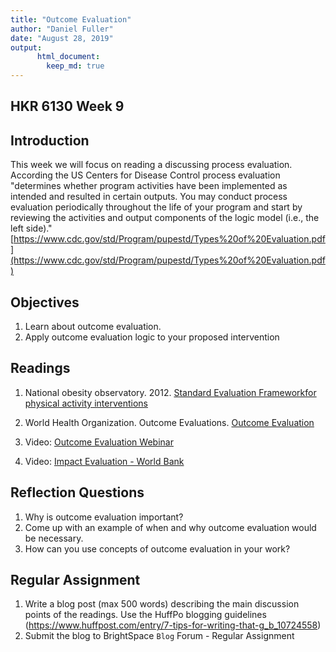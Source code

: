 ```yaml
---
title: "Outcome Evaluation"
author: "Daniel Fuller"
date: "August 28, 2019"
output:
      html_document:
        keep_md: true
---
```




## HKR 6130 Week 9  

## Introduction

This week we will focus on reading a discussing process evaluation. According the US Centers for Disease Control process evaluation "determines whether program activities have been implemented as intended and resulted in certain outputs. You may conduct process evaluation periodically throughout the life of your program and start by reviewing the activities and output components of the logic model (i.e., the left side)." [https://www.cdc.gov/std/Program/pupestd/Types%20of%20Evaluation.pdf](https://www.cdc.gov/std/Program/pupestd/Types%20of%20Evaluation.pdf)

## Objectives

1. Learn about outcome evaluation. 
2. Apply outcome evaluation logic to your proposed intervention

## Readings 

1. National  obesity  observatory. 2012. [Standard Evaluation Frameworkfor physical activity interventions](https://github.com/walkabilly/HKR6130_MUN/blob/master/outcome_evaluation_uk.pdf)

2. World Health Organization. Outcome Evaluations. [Outcome Evaluation]("https://github.com/walkabilly/HKR6130_MUN/blob/master/outcome_evaluation_who.pdf")

3. Video: [Outcome Evaluation Webinar](https://youtu.be/Sva5JIj5CE4?t=246)

4. Video: [Impact Evaluation - World Bank](https://www.youtube.com/watch?v=HEJlT8t5ezU)

## Reflection Questions

1. Why is outcome evaluation important? 
2. Come up with an example of when and why outcome evaluation would be necessary. 
3. How can you use concepts of outcome evaluation in your work? 

## Regular Assignment 

1. Write a blog post (max 500 words) describing the main discussion points of the readings. Use the HuffPo blogging guidelines (https://www.huffpost.com/entry/7-tips-for-writing-that-g_b_10724558) 
2. Submit the blog to BrightSpace `Blog` Forum - Regular Assignment 
